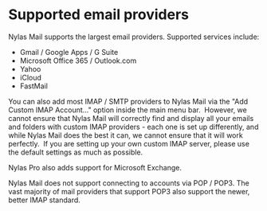 <div id="container">

# Supported email providers

Nylas Mail supports the largest email providers. Supported services include:

*   Gmail / Google Apps / G Suite
*   Microsoft Office 365 / Outlook.com
*   Yahoo
*   iCloud
*   FastMail

You can also add most IMAP / SMTP providers to Nylas Mail via the "Add Custom IMAP Account..." option inside the main menu bar.  However, we cannot ensure that Nylas Mail will correctly find and display all your emails and folders with custom IMAP providers - each one is set up differently, and while Nylas Mail does the best it can, we cannot ensure that it will work perfectly.  If you are setting up your own custom IMAP server, please use the default settings as much as possible.

Nylas Pro also adds support for Microsoft Exchange.  

Nylas Mail does not support connecting to accounts via POP / POP3\. The vast majority of mail providers that support POP3 also support the newer, better IMAP standard. 

</div>
